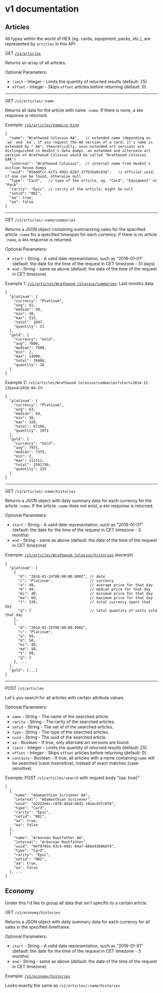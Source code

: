 # v1 documentation

## Articles
All types within the world of HEX (eg. cards, equipment, packs, etc.), are represented by `articles` in this API.

GET <a href="/v1/articles">`/v1/articles`</a>

Returns an array of all articles.

Optional Parameters:
  * `limit` - Integer - Limits the quantity of returned results (default: 25).
  * `offset` - Integer - Skips `offset` articles before returning (default: 0).

---

GET `/v1/articles/:name`

Returns all data for the article with name `:name`. If there is none, a `404` response is returned.

Example: <a href="/v1/articles/Vampire King">`/v1/articles/Vampire King`</a>

    {
      "name": "Wrathwood Colossus AA",   // extended name (depending on `aa` and `ea`; if you request the AA version of a card, it's name is extended by " AA"; theoretically, once extended art versions are distinguished in HexEnt's data dumps, an extended and alternate art version of Wrathwood Colossus would be called "Wrathwood Colossus EAA")
      "internal": "Wrathwood Colossus",  // internal name from HexEnt's auction house dumps
      "uuid": "054ddfcc-61f1-49d1-8287-37fb35a0c03d",   // official uuid, if one can be found, otherwise null
      "type": "Card",   // type of the article, eg. "Card", "Equipment" or "Pack",
      "rarity": "Epic", // rarity of the article; might be null
      "setid": "001",
      "aa": true,
      "ea": false
    }

---

GET `/v1/articles/:name/summaries`

Returns a JSON object containing summarizing sales for the specified article `:name` for a specified timespan for each currency. If there is no article `:name`, a `404` response is returned.

Optional Parameters:
  * `start` - String - A valid date representation, such as "2016-01-01" (default: the date for the time of the request in CET timezone - 31 days)
  * `end` - String - same as above (default: the date of the time of the request in CET timezone)

Example 1: <a href="/v1/articles/Wrathwood Colossus/summaries">`/v1/articles/Wrathwood Colossus/summaries`</a>: Last months data

    {
      "platinum": {
        "currency": "Platinum",
        "avg": 81,
        "median": 50,
        "min": 30,
        "max": 215,
        "total": 1697,
        "quantity": 21
      },
      "gold": {
        "currency": "Gold",
        "avg": 7690,
        "median": 7500,
        "min": 2,
        "max": 14900,
        "total": 76904,
        "quantity": 10
      }
    }

Example 2: `/v1/articles/Wrathwood Colossus/summaries?start=2014-12-23&end=2016-04-23`:

    {
      "platinum": {
        "currency": "Platinum",
        "avg": 63,
        "median": 54,
        "min": 30,
        "max": 320,
        "total": 67196,
        "quantity": 1071
      },
      "gold": {
        "currency": "Gold",
        "avg": 7975,
        "median": 7375,
        "min": 2,
        "max": 111111,
        "total": 2591730,
        "quantity": 325
      }
    }

---

GET `/v1/articles/:name/histories`

Returns a JSON object with daily summary data for each currency for the article `:name`. If the article `:name` does not exist, a `404` response is returned.

Optional Parameters:
  * `start` - String - A valid date representation, such as "2016-01-01" (default: the date for the time of the request in CET timezone - 3 months)
  * `end` - String - same as above (default: the date of the time of the request in CET timezone)

Example: <a href="/v1/articles/Wrathwood Colossus/histories">`/v1/articles/Wrathwood Colossus/histories`</a> (excerpt)

    {
      "platinum": [
        {
          "d": "2016-01-24T00:00:00.000Z", // date
          "c": "Platinum",                 // currency
          "a": 48,                         // average price for that day
          "m": 49,                         // median price for that day
          "mi": 40,                        // minimum price for that day
          "ma": 60,                        // maximum price for that day
          "t": 339,                        // total currency spent that day
          "q": 7                           // total quantity of units sold that day
        },
        {
          "d": "2016-01-25T00:00:00.000Z",
          "c": "Platinum",
          "a": 50,
          "m": 50,
          "mi": 49,
          "ma": 50,
          "t": 99,
          "q": 2
        }, ...
      ],
      "gold": [...]
    }

---

POST `/v1/articles`

Let's you search for all articles with certain attribute values.

Optional Parameters:
  * `name` - String - The name of the searched article.
  * `rarity` - String - The rarity of the searched articles.
  * `setid` - String - The set id of the searched articles.
  * `type` - String - The type of the searched articles.
  * `uuid` - String - The uuid of the searched article.
  * `aa` - Boolean - If true, only alternate art versions are found.
  * `limit` - Integer - Limits the quantity of returned results (default: 25).
  * `offset` - Integer - Skips `offset` articles before returning (default: 0).
  * `contains` - Boolean - If true, all articles with a name containing `name` will be searched (case insensitive), instead of exact matches (case sensitive)

Example: POST `/v1/articles/search` with request body "{aa: true}"

    [
      {
        "name": "Adamanthian Scrivener AA",
        "internal": "Adamanthian Scrivener",
        "uuid": "d2222e6c-c8f8-4dad-b6d1-c0aacd3fc8f0",
        "type": "Card",
        "rarity": "Epic",
        "setid": "001",
        "aa": true,
        "ea": false
      },
      {
        "name": "Arborean Rootfather AA",
        "internal": "Arborean Rootfather",
        "uuid": "9ef979ba-93c4-49dc-94a7-68be93806df4",
        "type": "Card",
        "rarity": "Epic",
        "setid": "002",
        "aa": true,
        "ea": false
      }, ...
    ]


## Economy
Under this I'd like to group all data that isn't specific to a certain article.

GET `/v1/economy/histories`

Returns a JSON object with daily summary data for each currency for all sales in the specified timeframe.

Optional Parameters:
  * `start` - String - A valid date representation, such as "2016-01-01" (default: the date for the time of the request in CET timezone - 3 months)
  * `end` - String - same as above (default: the date of the time of the request in CET timezone)

Example: <a href="/v1/economy/histories">`/v1/economy/histories`</a>

Looks exactly the same as `/v1/articles/:name/histories`
